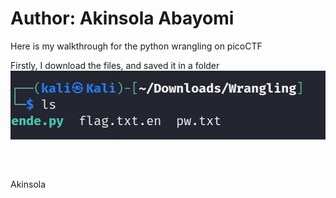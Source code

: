 # Author: Akinsola Abayomi

Here is my walkthrough for the python wrangling on picoCTF

Firstly, I download the files, and saved it in a folder
![Screesshot](./image.png)

<br />

##
Akinsola

